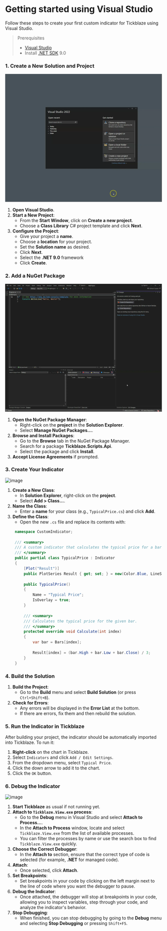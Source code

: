 # Getting started using Visual Studio

Follow these steps to create your first custom indicator for Tickblaze using Visual Studio.

> Prerequisites
> - [Visual Studio](https://visualstudio.microsoft.com/)
> - Install [.NET SDK](https://dotnet.microsoft.com/en-us/download/dotnet/9.0) 9.0

### 1. Create a New Solution and Project

![image](images/tutorials/vs-new-project.webp)

1. **Open Visual Studio**.
2. **Start a New Project**:
   - From the **Start Window**, click on **Create a new project**.
   - Choose a **Class Library** C# project template and click **Next**.
3. **Configure the Project**:
   - Give your project a **name**.
   - Choose a **location** for your project.
   - Set the **Solution name** as desired.
   - Click **Next**.
   - Select the **.NET 9.0** framework
   - Click **Create**.

### 2. Add a NuGet Package

![image](images/tutorials/vs-package-install.webp)

1. **Open the NuGet Package Manager**:
   - Right-click on the **project** in the **Solution Explorer**.
   - Select **Manage NuGet Packages...**.
2. **Browse and Install Packages**:
   - Go to the **Browse** tab in the NuGet Package Manager.
   - Search for a package **Tickblaze.Scripts.Api**.
   - Select the package and click **Install**.
3. **Accept License Agreements** if prompted.

### 3. Create Your Indicator

![image](images/tutorials/vs-new-class.webp)

1. **Create a New Class**:
   - In **Solution Explorer**, right-click on the **project**.
   - Select **Add > Class...**.
2. **Name the Class**:
   - Enter a **name** for your class (e.g., `TypicalPrice.cs`) and click **Add**.
3. **Define the Class**:
   - Open the new `.cs` file and replace its contents with:
   ```cs
    namespace CustomIndicator;

    /// <summary>
    /// A custom indicator that calculates the typical price for a bar.
    /// </summary>
    public partial class TypicalPrice : Indicator
    {
        [Plot("Result")]
        public PlotSeries Result { get; set; } = new(Color.Blue, LineStyle.Solid, 1);

        public TypicalPrice()
        {
            Name = "Typical Price";
            IsOverlay = true;
        }

        /// <summary>
        /// Calculates the typical price for the given bar.
        /// </summary>
        protected override void Calculate(int index)
        {
            var bar = Bars[index];

            Result[index] = (bar.High + bar.Low + bar.Close) / 3;
        }
    }
    ```

### 4. Build the Solution

1. **Build the Project**:
   - Go to the **Build** menu and select **Build Solution** (or press `Ctrl+Shift+B`).
2. **Check for Errors**:
   - Any errors will be displayed in the **Error List** at the bottom.
   - If there are errors, fix them and then rebuild the solution.

### 5. Run the Indicator in Tickblaze

After building your project, the indicator should be automatically imported into Tickblaze. To run it:

1. **Right-click** on the chart in Tickblaze.
2. Select `Indicators` and click `Add / Edit Settings`.
3. From the dropdown menu, select `Typical Price`.
4. Click the down arrow to add it to the chart.
5. Click the `OK` button.

### 6. Debug the Indicator

![image](images/tutorials/vs-debug.webp)

1. **Start Tickblaze** as usual if not running yet.
2. **Attach to `Tickblaze.View.exe` process**:
   - Go to the **Debug** menu in Visual Studio and select **Attach to Process...**.
   - In the **Attach to Process** window, locate and select `Tickblaze.View.exe` from the list of available processes.
   - You can filter the processes by name or use the search box to find `Tickblaze.View.exe` quickly.   
3. **Choose the Correct Debugger**:
   - In the **Attach to** section, ensure that the correct type of code is selected (for example, **.NET** for managed code).   
4. **Attach**:
   - Once selected, click **Attach**.   
5. **Set Breakpoints**:
   - Set breakpoints in your code by clicking on the left margin next to the line of code where you want the debugger to pause.   
6. **Debug the Indicator**:
   - Once attached, the debugger will stop at breakpoints in your code, allowing you to inspect variables, step through your code, and analyze the indicator's behavior.   
7. **Stop Debugging**:
   - When finished, you can stop debugging by going to the **Debug** menu and selecting **Stop Debugging** or pressing `Shift+F5`.
